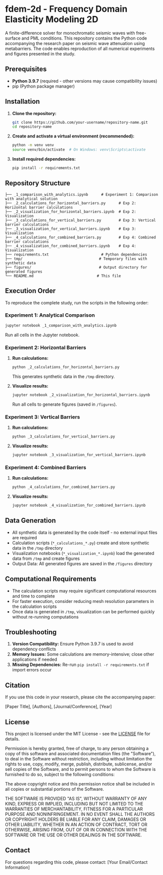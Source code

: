 # fdem-2d - Frequency Domain Elasticity Modeling 2D

A finite-difference solver for monochromatic seismic waves with free-surface and PML conditions.
This repository contains the Python code accompanying the research paper on seismic wave attenuation using metabarriers. The code enables reproduction of all numerical experiments and figures presented in the study.

## Prerequisites

- **Python 3.9.7** (required - other versions may cause compatibility issues)
- pip (Python package manager)

## Installation

1. **Clone the repository:**
   ```bash
   git clone https://github.com/your-username/repository-name.git
   cd repository-name
   ```

2. **Create and activate a virtual environment (recommended):**
   ```bash
   python -m venv venv
   source venv/bin/activate  # On Windows: venv\Scripts\activate
   ```

3. **Install required dependencies:**
   ```bash
   pip install -r requirements.txt
   ```

## Repository Structure

```
├── _1_comparison_with_analytics.ipynb      # Experiment 1: Comparison with analytical solution
├── _2_calculations_for_horizontal_barriers.py      # Exp 2: Horizontal barrier calculations
├── _2_visualization_for_horizontal_barriers.ipynb  # Exp 2: Visualization
├── _3_calculations_for_vertical_barriers.py        # Exp 3: Vertical barrier calculations
├── _3_visualization_for_vertical_barriers.ipynb    # Exp 3: Visualization
├── _4_calculations_for_combined_barriers.py        # Exp 4: Combined barrier calculations
├── _4_visualization_for_combined_barriers.ipynb    # Exp 4: Visualization
├── requirements.txt                        # Python dependencies
├── tmp/                                   # Temporary files with synthetic data
├── figures/                               # Output directory for generated figures
└── README.md                             # This file
```

## Execution Order

To reproduce the complete study, run the scripts in the following order:

### Experiment 1: Analytical Comparison
```bash
jupyter notebook _1_comparison_with_analytics.ipynb
```
Run all cells in the Jupyter notebook.

### Experiment 2: Horizontal Barriers
1. **Run calculations:**
   ```bash
   python _2_calculations_for_horizontal_barriers.py
   ```
   This generates synthetic data in the `/tmp` directory.

2. **Visualize results:**
   ```bash
   jupyter notebook _2_visualization_for_horizontal_barriers.ipynb
   ```
   Run all cells to generate figures (saved in `/figures`).

### Experiment 3: Vertical Barriers
1. **Run calculations:**
   ```bash
   python _3_calculations_for_vertical_barriers.py
   ```

2. **Visualize results:**
   ```bash
   jupyter notebook _3_visualization_for_vertical_barriers.ipynb
   ```

### Experiment 4: Combined Barriers
1. **Run calculations:**
   ```bash
   python _4_calculations_for_combined_barriers.py
   ```

2. **Visualize results:**
   ```bash
   jupyter notebook _4_visualization_for_combined_barriers.ipynb
   ```

## Data Generation

- All synthetic data is generated by the code itself - no external input files are required
- Calculation scripts (`*_calculations_*.py`) create and store synthetic data in the `/tmp` directory
- Visualization notebooks (`*_visualization_*.ipynb`) load the generated data from `/tmp` and create figures
- Output Data: All generated figures are saved in the `/figures` directory

## Computational Requirements

- The calculation scripts may require significant computational resources and time to complete
- For faster execution, consider reducing mesh resolution parameters in the calculation scripts
- Once data is generated in `/tmp`, visualization can be performed quickly without re-running computations

## Troubleshooting

1. **Version Compatibility:** Ensure Python 3.9.7 is used to avoid dependency conflicts
2. **Memory Issues:** Some calculations are memory-intensive; close other applications if needed
3. **Missing Dependencies:** Re-run `pip install -r requirements.txt` if import errors occur

## Citation

If you use this code in your research, please cite the accompanying paper:

[Paper Title], [Authors], [Journal/Conference], [Year]

## License

This project is licensed under the MIT License - see the [LICENSE](LICENSE) file for details.

Permission is hereby granted, free of charge, to any person obtaining a copy
of this software and associated documentation files (the "Software"), to deal
in the Software without restriction, including without limitation the rights
to use, copy, modify, merge, publish, distribute, sublicense, and/or sell
copies of the Software, and to permit persons to whom the Software is
furnished to do so, subject to the following conditions:

The above copyright notice and this permission notice shall be included in all
copies or substantial portions of the Software.

THE SOFTWARE IS PROVIDED "AS IS", WITHOUT WARRANTY OF ANY KIND, EXPRESS OR
IMPLIED, INCLUDING BUT NOT LIMITED TO THE WARRANTIES OF MERCHANTABILITY,
FITNESS FOR A PARTICULAR PURPOSE AND NONINFRINGEMENT. IN NO EVENT SHALL THE
AUTHORS OR COPYRIGHT HOLDERS BE LIABLE FOR ANY CLAIM, DAMAGES OR OTHER
LIABILITY, WHETHER IN AN ACTION OF CONTRACT, TORT OR OTHERWISE, ARISING FROM,
OUT OF OR IN CONNECTION WITH THE SOFTWARE OR THE USE OR OTHER DEALINGS IN THE
SOFTWARE.

## Contact

For questions regarding this code, please contact: [Your Email/Contact Information]
